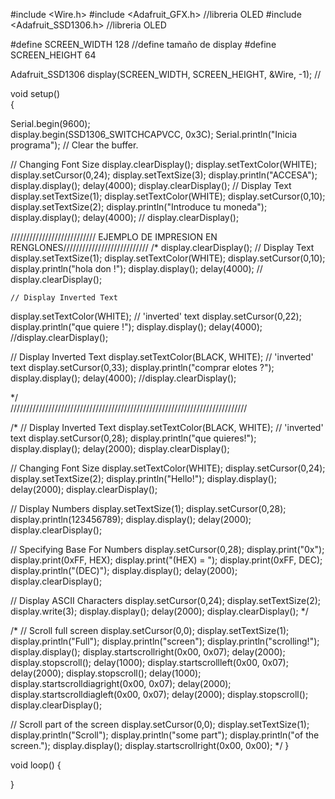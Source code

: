 
#include <Wire.h> 
#include <Adafruit_GFX.h>      //libreria OLED
#include <Adafruit_SSD1306.h>  //libreria OLED 

#define SCREEN_WIDTH 128  //define tamaño de display
#define SCREEN_HEIGHT 64 

Adafruit_SSD1306 display(SCREEN_WIDTH, SCREEN_HEIGHT, &Wire, -1); //

void setup()   
{    

  Serial.begin(9600);  
    display.begin(SSD1306_SWITCHCAPVCC, 0x3C); 
 Serial.println("Inicia programa"); 
//  Clear the buffer.

  // Changing Font Size
  display.clearDisplay();
  display.setTextColor(WHITE);
  display.setCursor(0,24);
  display.setTextSize(3);
  display.println("ACCESA");
  display.display();
  delay(4000);
  display.clearDisplay();
  // Display Text
  display.setTextSize(1);
  display.setTextColor(WHITE);
  display.setCursor(0,10);
   display.setTextSize(2);
  display.println("Introduce tu moneda");
  display.display();
  delay(4000);
 // display.clearDisplay();
  
/////////////////////////// EJEMPLO DE IMPRESION EN RENGLONES///////////////////////////
/*
  display.clearDisplay();
  // Display Text
  display.setTextSize(1);
  display.setTextColor(WHITE);
  display.setCursor(0,10);
  display.println("hola don !");
  display.display();
  delay(4000);
 // display.clearDisplay();
  
    // Display Inverted Text
  display.setTextColor(WHITE); // 'inverted' text
  display.setCursor(0,22);
  display.println("que quiere !");
  display.display();
  delay(4000);
  //display.clearDisplay();
  
  // Display Inverted Text
  display.setTextColor(BLACK, WHITE); // 'inverted' text
  display.setCursor(0,33);
  display.println("comprar elotes ?");
  display.display();
  delay(4000);
  //display.clearDisplay();


*/  
///////////////////////////////////////////////////////////////////////////

/*
  // Display Inverted Text
  display.setTextColor(BLACK, WHITE); // 'inverted' text
  display.setCursor(0,28);
  display.println("que quieres!");
  display.display();
  delay(2000);
  display.clearDisplay();

  // Changing Font Size
  display.setTextColor(WHITE);
  display.setCursor(0,24);
  display.setTextSize(2);
  display.println("Hello!");
  display.display();
  delay(2000);
  display.clearDisplay();

  // Display Numbers
  display.setTextSize(1);
  display.setCursor(0,28);
  display.println(123456789);
  display.display();
  delay(2000);
  display.clearDisplay();

  // Specifying Base For Numbers
  display.setCursor(0,28);
  display.print("0x"); display.print(0xFF, HEX); 
  display.print("(HEX) = ");
  display.print(0xFF, DEC);
  display.println("(DEC)"); 
  display.display();
  delay(2000);
  display.clearDisplay();

  // Display ASCII Characters
  display.setCursor(0,24);
  display.setTextSize(2);
  display.write(3);
  display.display();
  delay(2000);
  display.clearDisplay();
*/

/*
  // Scroll full screen
  display.setCursor(0,0);
  display.setTextSize(1);
  display.println("Full");
  display.println("screen");
  display.println("scrolling!");
  display.display();
  display.startscrollright(0x00, 0x07);
  delay(2000);
  display.stopscroll();
  delay(1000);
  display.startscrollleft(0x00, 0x07);
  delay(2000);
  display.stopscroll();
  delay(1000);    
  display.startscrolldiagright(0x00, 0x07);
  delay(2000);
  display.startscrolldiagleft(0x00, 0x07);
  delay(2000);
  display.stopscroll();
  display.clearDisplay();

  // Scroll part of the screen
  display.setCursor(0,0);
  display.setTextSize(1);
  display.println("Scroll");
  display.println("some part");
  display.println("of the screen.");
  display.display();
  display.startscrollright(0x00, 0x00);
*/
}


void loop() {

}


